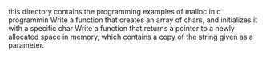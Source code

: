 this directory contains the programming examples of malloc in c programmin
Write a function that creates an array of chars, and initializes it with a specific char
Write a function that returns a pointer to a newly allocated space in memory, which contains a copy of the string given as a parameter.
